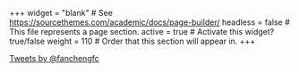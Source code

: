 +++
widget = "blank"  # See https://sourcethemes.com/academic/docs/page-builder/
headless = false  # This file represents a page section.
active = true  # Activate this widget? true/false
weight = 110  # Order that this section will appear in.
+++

<script async src="https://platform.twitter.com/widgets.js" charset="utf-8"></script>
  <a class="twitter-timeline" height='50%' max-width='200px' data-tweet-limit=3 data-theme="light" data-chrome="nofooter transparent noheader transparent noborders noscrollbar"  href="https://twitter.com/fanchengfc?ref_src=twsrc%5Etfw">Tweets by @fanchengfc</a>